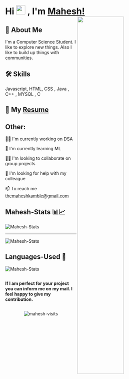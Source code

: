 # Hi <img src="https://github.com/TheDudeThatCode/TheDudeThatCode/blob/master/Assets/Hi.gif" width="29px"> , I'm [Mahesh!](https://linkedin.com/in/mahesh-kamble-56829922a/) <img src="https://media.giphy.com/media/qgQUggAC3Pfv687qPC/giphy.gif" width="54.1%" style="max-width=100%; margin=0;padding=0; display=flex" align="right">
 
## 🚀 About Me
I'm a Computer Science Student.
I like to explore new things.
Also I like to build up things with communities.




## 🛠 Skills
Javascript, HTML, CSS , Java , C++ , MYSQL , C

## 📩 My [Resume](https://drive.google.com/file/d/1Tq8VmcilDXi8uQ9gh5iAdDh2tnljjdvX/view?usp=sharing) 

## Other:
👩‍💻 I'm currently working on DSA

🧠 I'm currently learning ML

👯‍♀️ I'm looking to collaborate on group projects

🤔 I'm looking for help with my colleague

📫 To reach me themaheshkamble@gmail.com

## Mahesh-Stats 📊📈
<img align="center" src="https://github-readme-streak-stats.herokuapp.com/?user=kamblemaheshg&theme=buefy" alt="Mahesh-Stats" />
<hr>
<img align="center" src="https://github-readme-stats.vercel.app/api?username=kamblemaheshg&show_icons=true&theme=buefy" alt="Mahesh-Stats" />
  
 ## Languages-Used 📝
 <img align="center" src="https://github-readme-stats.vercel.app/api/top-langs/?username=kamblemaheshg&hide=javascript,html&theme=buefy" alt="Mahesh-Stats" />
  
 
##

<b> If I am perfect for your project you can inform me on my mail. I feel happy to give my contribution.</b>

##

<!-- ![Visitor Count](https://profile-counter.glitch.me/{kamblemaheshg}/count.svg) -->


<p align="center"> <img src="https://komarev.com/ghpvc/?username=kamblemaheshg&label=Profile%20Views&color=orange&style=flat" alt="mahesh-visits" /> </p>
